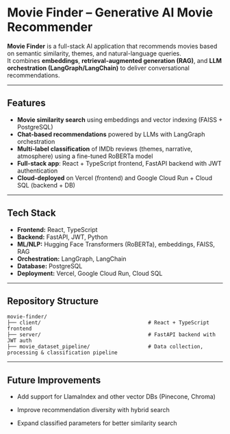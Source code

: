 # Movie Finder – Generative AI Movie Recommender

**Movie Finder** is a full-stack AI application that recommends movies based on semantic similarity, themes, and natural-language queries.  
It combines **embeddings**, **retrieval-augmented generation (RAG)**, and **LLM orchestration (LangGraph/LangChain)** to deliver conversational recommendations.

---

## Features
- **Movie similarity search** using embeddings and vector indexing (FAISS + PostgreSQL)
- **Chat-based recommendations** powered by LLMs with LangGraph orchestration
- **Multi-label classification** of IMDb reviews (themes, narrative, atmosphere) using a fine-tuned RoBERTa model
- **Full-stack app**: React + TypeScript frontend, FastAPI backend with JWT authentication
- **Cloud-deployed** on Vercel (frontend) and Google Cloud Run + Cloud SQL (backend + DB)

---

## Tech Stack
- **Frontend:** React, TypeScript  
- **Backend:** FastAPI, JWT, Python  
- **ML/NLP:** Hugging Face Transformers (RoBERTa), embeddings, FAISS, RAG  
- **Orchestration:** LangGraph, LangChain  
- **Database:** PostgreSQL  
- **Deployment:** Vercel, Google Cloud Run, Cloud SQL  

---

## Repository Structure

```
movie-finder/
├── client/                                   # React + TypeScript frontend
├── server/                                   # FastAPI backend with JWT auth
├── movie_dataset_pipeline/                   # Data collection, processing & classification pipeline
```
---

## Future Improvements

- Add support for LlamaIndex and other vector DBs (Pinecone, Chroma)

- Improve recommendation diversity with hybrid search
  
- Expand classified parameters for better similarity search
